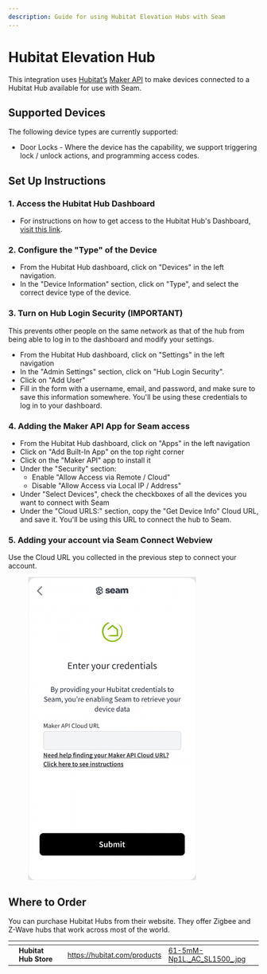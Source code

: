 ```yaml
---
description: Guide for using Hubitat Elevation Hubs with Seam
---
```


# Hubitat Elevation Hub

This integration uses [Hubitat’s](https://github.com/jason0x43/hacs-hubitat/blob/master/hubitat.com) [Maker API](https://docs.hubitat.com/index.php?title=Hubitat%E2%84%A2\_Maker\_API) to make devices connected to a Hubitat Hub available for use with Seam.

## Supported Devices

The following device types are currently supported:

* Door Locks - Where the device has the capability, we support triggering lock / unlock actions, and programming access codes.

## Set Up Instructions&#x20;

### 1. Access the Hubitat Hub Dashboard

* For instructions on how to get access to the Hubitat Hub's Dashboard, [visit this link](https://docs2.hubitat.com/getting-started/registration-and-setup).

### 2. Configure the "Type" of the Device

* From the Hubitat Hub dashboard, click on "Devices" in the left navigation.
* In the "Device Information" section, click on "Type", and select the correct device type of the device.

### 3. Turn on Hub Login Security (IMPORTANT)

This prevents other people on the same network as that of the hub from being able to log in to the dashboard and modify your settings.

* From the Hubitat Hub dashboard, click on "Settings" in the left navigation
* In the "Admin Settings" section, click on "Hub Login Security".
* Click on "Add User"
* Fill in the form with a username, email, and password, and make sure to save this information somewhere. You'll be using these credentials to log in to your dashboard.

### 4.  Adding the Maker API App for Seam access

* From the Hubitat Hub dashboard, click on "Apps" in the left navigation
* Click on "Add Built-In App" on the top right corner
* Click on the "Maker API" app to install it
* Under the "Security" section:
  * Enable "Allow Access via Remote / Cloud"
  * Disable "Allow Access via Local IP / Address"
* Under "Select Devices", check the checkboxes of all the devices you want to connect with Seam
* Under the "Cloud URLS:" section, copy the "Get Device Info" Cloud URL, and save it. You'll be using this URL to connect the hub to Seam.

### 5. Adding your account via Seam Connect Webview

Use the Cloud URL you collected in the previous step to connect your account.

<figure><img src="../.gitbook/assets/Screen Shot 2023-07-06 at 5.19.49 PM (2).png" alt="" width="338"><figcaption></figcaption></figure>

## Where to Order

You can purchase Hubitat Hubs from their website. They offer Zigbee and Z-Wave hubs that work across most of the world.

<table data-card-size="large" data-view="cards"><thead><tr><th></th><th></th><th></th><th data-hidden data-card-target data-type="content-ref"></th><th data-hidden data-card-cover data-type="files"></th></tr></thead><tbody><tr><td></td><td><strong>Hubitat Hub Store</strong></td><td></td><td><a href="https://hubitat.com/products">https://hubitat.com/products</a></td><td><a href="../.gitbook/assets/61-5mM-Np1L._AC_SL1500_.jpg">61-5mM-Np1L._AC_SL1500_.jpg</a></td></tr></tbody></table>
